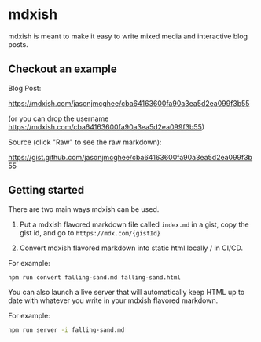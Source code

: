# mdxish

mdxish is meant to make it easy to write mixed media and interactive blog posts.

## Checkout an example

Blog Post:

https://mdxish.com/jasonjmcghee/cba64163600fa90a3ea5d2ea099f3b55

(or you can drop the username https://mdxish.com/cba64163600fa90a3ea5d2ea099f3b55)

Source (click "Raw" to see the raw markdown):

https://gist.github.com/jasonjmcghee/cba64163600fa90a3ea5d2ea099f3b55

## Getting started

There are two main ways mdxish can be used.

1. Put a mdxish flavored markdown file called `index.md` in a gist, copy the gist id, and go to `https://mdx.com/{gistId}`

2. Convert mdxish flavored markdown into static html locally / in CI/CD.

For example:

```bash
npm run convert falling-sand.md falling-sand.html
```

You can also launch a live server that will automatically keep HTML up to date with whatever you write in your mdxish flavored markdown.

For example:

```bash
npm run server -i falling-sand.md
```
